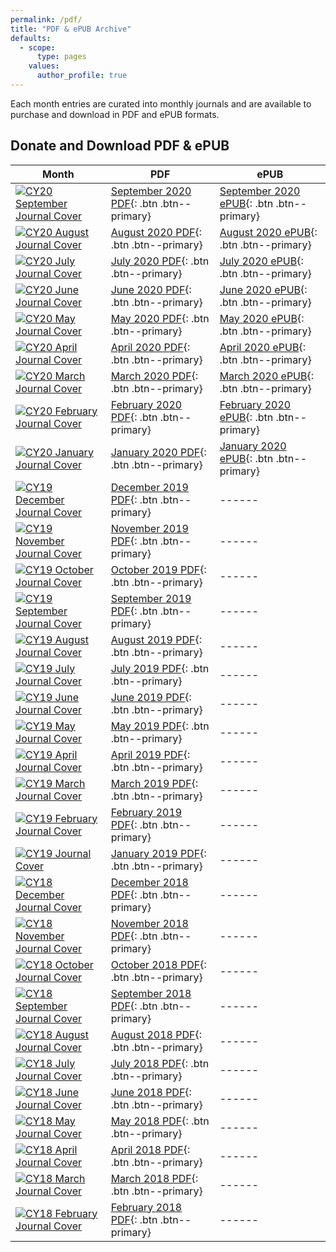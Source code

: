 ```yaml
---
permalink: /pdf/
title: "PDF & ePUB Archive"
defaults:
  - scope:
      type: pages
    values:
      author_profile: true
---
```


Each month entries are curated into monthly journals and are available to purchase and download in PDF and ePUB formats.

## Donate and Download PDF & ePUB

| Month         | PDF | ePUB |
| --------         | ------ | ------ |
| [![CY20 September Journal Cover](/assets/images/covers/CY20M9-cover-150.png "CY20 September Journal Cover")](https://paywall.link/to/2020M9) | [September 2020 PDF](https://paywall.link/to/2020M9){: .btn .btn--primary} | [September 2020 ePUB](https://paywall.link/to/2020M9epub){: .btn .btn--primary} |
| [![CY20 August Journal Cover](/assets/images/covers/CY20M8-cover-150.png "CY20 August Journal Cover")](https://paywall.link/to/2020M8) | [August 2020 PDF](https://paywall.link/to/2020M8){: .btn .btn--primary} | [August 2020 ePUB](https://paywall.link/to/2020M8epub){: .btn .btn--primary} |
| [![CY20 July Journal Cover](/assets/images/covers/CY20M7-cover-150.png "CY20 July Journal Cover")](https://paywall.link/to/2020M7) | [July 2020 PDF](https://paywall.link/to/2020M7){: .btn .btn--primary} | [July 2020 ePUB](https://paywall.link/to/2020M7epub){: .btn .btn--primary} |
| [![CY20 June Journal Cover](/assets/images/covers/CY20M6-cover-150.png "CY20 June Journal Cover")](https://paywall.link/to/2020M6) | [June 2020 PDF](https://paywall.link/to/2020M6){: .btn .btn--primary} | [June 2020 ePUB](https://paywall.link/to/2020M6epub){: .btn .btn--primary} |
| [![CY20 May Journal Cover](/assets/images/covers/CY20M5-cover-150.png "CY20 May Journal Cover")](https://paywall.link/to/2020M5) | [May 2020 PDF](https://paywall.link/to/2020M5){: .btn .btn--primary} | [May 2020 ePUB](https://paywall.link/to/2020M5epub){: .btn .btn--primary} |
| [![CY20 April Journal Cover](/assets/images/covers/CY20M4-cover-150.png "CY20 April Journal Cover")](https://paywall.link/to/2020M4) | [April 2020 PDF](https://paywall.link/to/2020M4){: .btn .btn--primary} | [April 2020 ePUB](https://paywall.link/to/2020M4epub){: .btn .btn--primary} |
| [![CY20 March Journal Cover](/assets/images/covers/CY20M3-cover-150.png "CY20 March Journal Cover")](https://paywall.link/to/2020M3) | [March 2020 PDF](https://paywall.link/to/2020M3){: .btn .btn--primary} | [March 2020 ePUB](https://paywall.link/to/2020M3epub){: .btn .btn--primary} |
| [![CY20 February Journal Cover](/assets/images/covers/CY20M2-cover-150.png "CY29 February Journal Cover")](https://paywall.link/to/2020M2) | [February 2020 PDF](https://paywall.link/to/2020M2){: .btn .btn--primary} | [February 2020 ePUB](https://paywall.link/to/2020M2epub){: .btn .btn--primary} |
| [![CY20 January Journal Cover](/assets/images/covers/CY20M1-cover-150.png "CY20 January Journal Cover")](https://paywall.link/to/2020M1) | [January 2020 PDF](https://paywall.link/to/2020M1){: .btn .btn--primary} | [January 2020 ePUB](https://paywall.link/to/2020M1epub){: .btn .btn--primary} |
| [![CY19 December Journal Cover](/assets/images/covers/CY19M12-cover-150.png "CY19 December Journal Cover")](https://paywall.link/to/2019M12) | [December 2019 PDF](https://paywall.link/to/2019M12){: .btn .btn--primary} | ------ |
| [![CY19 November Journal Cover](/assets/images/covers/CY19M11-cover-150.png "CY19 November Journal Cover")](https://paywall.link/to/02944) | [November 2019 PDF](https://paywall.link/to/02944){: .btn .btn--primary} | ------ |
| [![CY19 October Journal Cover](/assets/images/covers/CY19M10-cover-150.png "CY19 October Journal Cover")](https://paywall.link/to/52b74) | [October 2019 PDF](https://paywall.link/to/52b74){: .btn .btn--primary} | ------ |
| [![CY19 September Journal Cover](/assets/images/covers/CY19M9-cover-150.png "CY19 September Journal Cover")](https://paywall.link/to/507f0) | [September 2019 PDF](https://paywall.link/to/507f0){: .btn .btn--primary} | ------ |
| [![CY19 August Journal Cover](/assets/images/covers/CY19M8-cover-150.png "CY19 August Journal Cover")](https://paywall.link/to/9b0b7) | [August 2019 PDF](https://paywall.link/to/9b0b7){: .btn .btn--primary} | ------ |
| [![CY19 July Journal Cover](/assets/images/covers/CY19M7-cover-150.png "CY19 July Journal Cover")](https://paywall.link/to/3ecb3) | [July 2019 PDF](https://paywall.link/to/3ecb3){: .btn .btn--primary} | ------ |
| [![CY19 June Journal Cover](/assets/images/covers/CY19M6-cover-150.png "CY19 June Journal Cover")](https://paywall.link/to/1929f) | [June 2019 PDF](https://paywall.link/to/1929f){: .btn .btn--primary} | ------ |
| [![CY19 May Journal Cover](/assets/images/covers/CY19M5-cover-150.png "CY19 May Journal Cover")](https://paywall.link/to/1ae88) | [May 2019 PDF](https://paywall.link/to/1ae88){: .btn .btn--primary} | ------ |
| [![CY19 April Journal Cover](/assets/images/covers/CY19M4-cover-150.png "CY19 April Journal Cover")](https://paywall.link/to/8d900) | [April 2019 PDF](https://paywall.link/to/8d900){: .btn .btn--primary} | ------ |
| [![CY19 March Journal Cover](/assets/images/covers/CY19M3-cover-150.png "CY19 March Journal Cover")](https://paywall.link/to/8a05d) | [March 2019 PDF](https://paywall.link/to/8a05d){: .btn .btn--primary} | ------ |
| [![CY19 February Journal Cover](/assets/images/covers/CY19M2-cover-150.png "CY19 February Journal Cover")](https://paywall.link/to/7ceb4) | [February 2019 PDF](https://paywall.link/to/7ceb4){: .btn .btn--primary} | ------ |
| [![CY19 Journal Cover](/assets/images/covers/CY19M1-cover-150.png "CY19 January Journal Cover")](https://paywall.link/to/69321) | [January 2019 PDF](https://paywall.link/to/69321){: .btn .btn--primary} | ------ |
| [![CY18 December Journal Cover](/assets/images/covers/CY18M12-cover-150.png "CY18 December Journal Cover")](https://paywall.link/to/d4da5) | [December 2018 PDF](https://paywall.link/to/d4da5){: .btn .btn--primary} | ------ |
| [![CY18 November Journal Cover](/assets/images/covers/CY18M11-cover-150.png "CY18 November Journal Cover")](https://paywall.link/to/e94f2) | [November 2018 PDF](https://paywall.link/to/e94f2){: .btn .btn--primary} | ------ |
| [![CY18 October Journal Cover](/assets/images/covers/CY18M10-cover-150.png "CY18 October Journal Cover")](https://paywall.link/to/23930) | [October 2018 PDF](https://paywall.link/to/23930){: .btn .btn--primary} | ------ |
| [![CY18 September Journal Cover](/assets/images/covers/CY18M9-cover-150.png "CY18 September Journal Cover")](https://paywall.link/to/f58c4) | [September 2018 PDF](https://paywall.link/to/f58c4){: .btn .btn--primary} | ------ |
| [![CY18 August Journal Cover](/assets/images/covers/CY18M8-cover-150.png "CY18 August Journal Cover")](https://paywall.link/to/459f8) | [August 2018 PDF](https://paywall.link/to/459f8){: .btn .btn--primary} | ------ |
| [![CY18 July Journal Cover](/assets/images/covers/CY18M7-cover-150.png "CY18 July Journal Cover")](https://paywall.link/to/070b5) | [July 2018 PDF](https://paywall.link/to/070b5){: .btn .btn--primary} | ------ |
| [![CY18 June Journal Cover](/assets/images/covers/CY18M6-cover-150.png "CY18 June Journal Cover")](https://paywall.link/to/bbbdb) | [June 2018 PDF](https://paywall.link/to/bbbdb){: .btn .btn--primary} | ------ |
| [![CY18 May Journal Cover](/assets/images/covers/CY18M5-cover-150.png "CY18 May Journal Cover")](https://paywall.link/to/0dbd6) | [May 2018 PDF](https://paywall.link/to/0dbd6){: .btn .btn--primary} | ------ |
| [![CY18 April Journal Cover](/assets/images/covers/CY18M4-cover-150.png "CY18 April Journal Cover")](https://paywall.link/to/a2385) | [April 2018 PDF](https://paywall.link/to/a2385){: .btn .btn--primary} | ------ |
| [![CY18 March Journal Cover](/assets/images/covers/CY18M3-cover-150.png "CY18 March Journal Cover")](https://paywall.link/to/146b8) | [March 2018 PDF](https://paywall.link/to/146b8){: .btn .btn--primary} | ------ |
| [![CY18 February Journal Cover](/assets/images/covers/CY18M2-cover-150.png "CY18 February Journal Cover")](https://paywall.link/to/30288) | [February 2018 PDF](https://paywall.link/to/30288){: .btn .btn--primary} | ------ |

